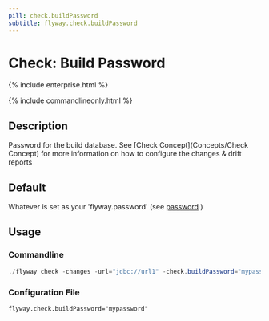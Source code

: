 ```yaml
---
pill: check.buildPassword
subtitle: flyway.check.buildPassword
---
```

# Check: Build Password

{% include enterprise.html %}

{% include commandlineonly.html %}

## Description
Password for the build database.
See [Check Concept](Concepts/Check Concept) for more information on how to configure the changes & drift reports

## Default

Whatever is set as your 'flyway.password' (see [password](Configuration/parameters/password) )

## Usage

### Commandline
```powershell
./flyway check -changes -url="jdbc://url1" -check.buildPassword="mypassword"
```

### Configuration File
```properties
flyway.check.buildPassword="mypassword"
```
